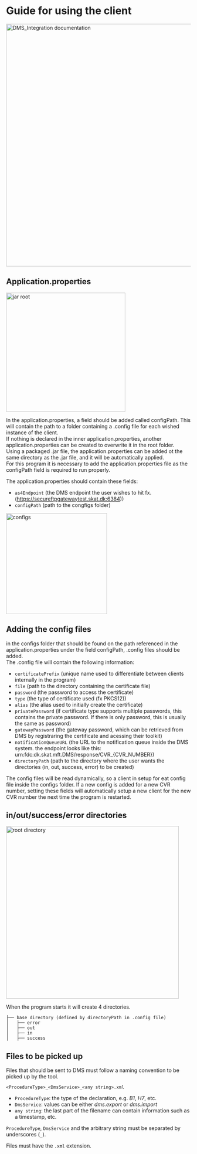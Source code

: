 # Guide for using the client

<img width="662" alt="DMS_Integration documentation" src="https://github.com/DK-Company-A-S/dms_integration/assets/80399524/fcbf0034-6098-4cd4-8468-46c38bbc4fa9">

## Application.properties

<img width="325" alt="jar root" src="https://github.com/DK-Company-A-S/dms_integration/assets/80399524/7f270184-78a8-4241-83c7-b3ecd462f590">

In the application.properties, a field should be added called configPath. This will contain the path to a folder containing a .config file for each wished instance of the client.  
If nothing is declared in the inner application.properties, another application.properties can be created to overwrite it in the root folder.  
Using a packaged .jar file, the application.properties can be added ot the same directory as the .jar file, and it will be automatically applied.  
For this program it is necessary to add the application.properties file as the configPath field is required to run properly.  

The application.properties should contain these fields:  
- `as4Endpoint` (the DMS endpoint the user wishes to hit fx. (https://secureftpgatewaytest.skat.dk:6384))  
- `configPath` (path to the congfigs folder)

<img width="275" alt="configs" src="https://github.com/DK-Company-A-S/dms_integration/assets/80399524/5553a0c0-d6d3-49d5-8edb-a6708b108bf9">

## Adding the config files
in the configs folder that should be found on the path referenced in the application.properties under the field configPath, .config files should be added.  
The .config file will contain the following information:  

- `certificatePrefix` (unique name used to differentiate between clients internally in the program)  
- `file` (path to the directory containing the certificate file)  
- `password` (the password to access the certificate)  
- `type` (the type of certificate used (fx PKCS12))  
- `alias` (the alias used to initially create the certificate)  
- `privatePassword` (if certificate type supports multiple passwords, this contains the private password. If there is only password, this is usually the same as password)  
- `gatewayPassword` (the gateway password, which can be retrieved from DMS by registraring the certificate and acessing their toolkit)  
- `notificationQueueURL` (the URL to the notification queue inside the DMS system. the endpoint looks like this: urn:fdc:dk.skat.mft.DMS/response/CVR_{CVR_NUMBER})  
- `directoryPath` (path to the directory where the user wants the directories (in, out, success, error) to be created)  

The config files will be read dynamically, so a client in setup for eat config file inside the configs folder. If a new config is added for a new CVR number, setting these fields will automatically setup a new client for the new CVR number the next time the program is restarted.  

## in/out/success/error directories

<img width="471" alt="root directory" src="https://github.com/DK-Company-A-S/dms_integration/assets/80399524/b840341c-8699-4206-98ab-72d54779b3c2">

When the program starts it will create 4 directories.  

```
├── base directory (defined by directoryPath in .config file)
│   ├── error
│   ├── out
│   ├── in
│   ├── success
```

## Files to be picked up
Files that should be sent to DMS must follow a naming convention to be picked up by the tool.

```
<ProcedureType>_<DmsService>_<any string>.xml
```

- `ProcedureType`: the type of the declaration, e.g. _B1_, _H7_, etc.
- `DmsService`: values can be either _dms.export_ or _dms.import_
- `any string`: the last part of the filename can contain information such as a timestamp, etc.

`ProcedureType`, `DmsService` and the arbitrary string must be separated by underscores (`_`).

Files must have the `.xml` extension.
